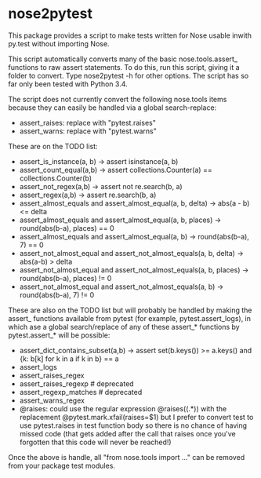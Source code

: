 # nose2pytest
This package provides a script to make tests written for Nose usable inwith py.test without importing Nose.

This script automatically converts many of the basic nose.tools.assert_ functions to raw assert statements. 
To do this, run this script, giving it a folder to convert. Type nose2pytest -h for other options. The script 
has so far only been tested with Python 3.4. 

The script does not currently convert the following nose.tools items because they can easily be handled via
a global search-replace: 
- assert_raises: replace with "pytest.raises"
- assert_warns: replace with "pytest.warns"  

These are on the TODO list:
- assert_is_instance(a, b) -> assert isinstance(a, b)
- assert_count_equal(a,b) -> assert collections.Counter(a) == collections.Counter(b)
- assert_not_regex(a,b) -> assert not re.search(b, a)
- assert_regex(a,b) -> assert re.search(b, a)
- assert_almost_equals and assert_almost_equal(a, b, delta) -> abs(a - b) <= delta
- assert_almost_equals and assert_almost_equal(a, b, places) -> round(abs(b-a), places) == 0
- assert_almost_equals and assert_almost_equal(a, b) -> round(abs(b-a), 7) == 0
- assert_not_almost_equal and assert_not_almost_equals(a, b, delta) -> abs(a-b) > delta
- assert_not_almost_equal and assert_not_almost_equals(a, b, places) -> round(abs(b-a), places) != 0
- assert_not_almost_equal and assert_not_almost_equals(a, b) -> round(abs(b-a), 7) != 0

These are also on the TODO list but will probably be handled by making the assert_ functions available
from pytest (for example, pytest.assert_logs), in which ase a global search/replace of any of these 
assert_* functions by pytest.assert_* will be possible:
- assert_dict_contains_subset(a,b) -> assert set(b.keys()) >= a.keys() and {k: b[k] for k in a if k in b} == a
- assert_logs
- assert_raises_regex
- assert_raises_regexp  # deprecated
- assert_regexp_matches # deprecated
- assert_warns_regex
- @raises: could use the regular expression @raises\((.*)\) with the replacement @pytest.mark.xfail(raises=$1)
  but I prefer to convert test to use pytest.raises in test function body so there is no chance of having
  missed code (that gets added after the call that raises once you've forgotten that this code will never be
  reached!)

Once the above is handle, all "from nose.tools import ..." can be removed from your package test modules. 
